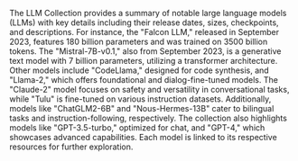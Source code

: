 The LLM Collection provides a summary of notable large language models (LLMs) with key details including their release dates, sizes, checkpoints, and descriptions. For instance, the "Falcon LLM," released in September 2023, features 180 billion parameters and was trained on 3500 billion tokens. The "Mistral-7B-v0.1," also from September 2023, is a generative text model with 7 billion parameters, utilizing a transformer architecture. Other models include "CodeLlama," designed for code synthesis, and "Llama-2," which offers foundational and dialog-fine-tuned models. The "Claude-2" model focuses on safety and versatility in conversational tasks, while "Tulu" is fine-tuned on various instruction datasets. Additionally, models like "ChatGLM2-6B" and "Nous-Hermes-13B" cater to bilingual tasks and instruction-following, respectively. The collection also highlights models like "GPT-3.5-turbo," optimized for chat, and "GPT-4," which showcases advanced capabilities. Each model is linked to its respective resources for further exploration.